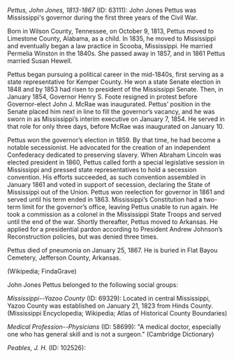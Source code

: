 *Pettus, John Jones, 1813-1867* (ID: 63111): John Jones Pettus was Mississippi's governor during the first three years of the Civil War.  

Born in Wilson County, Tennessee, on October 9, 1813, Pettus moved to Limestone County, Alabama, as a child. In 1835, he  moved to Mississippi and eventually began a law practice in Scooba, Mississippi. He married Permelia Winston in the 1840s. She passed away in 1857, and in 1861 Pettus married Susan Hewell.

Pettus began pursuing a political career in the mid-1840s, first serving as a state representative for Kemper County. He won a state Senate election in 1848 and by 1853 had risen to president of the Mississippi Senate. Then, in January 1854, Governor Henry S. Foote resigned in protest before Governor-elect John J. McRae was inaugurated. Pettus’ position in the Senate placed him next in line to fill the governor’s vacancy, and he was sworn in as Mississippi’s interim executive on January 7, 1854. He served in that role for only three days, before McRae was inaugurated on January 10.

Pettus won the governor’s election in 1859. By that time, he had become a notable secessionist. He advocated for the creation of an independent Confederacy dedicated to preserving slavery. When Abraham Lincoln was elected president in 1860, Pettus called forth a special legislative session in Mississippi and pressed state representatives to hold a secession convention. His efforts succeeded, as such convention assembled in January 1861 and voted in support of secession, declaring the State of Mississippi out of the Union. Pettus won reelection for governor in 1861 and served until his term ended in 1863. Mississippi’s Constitution had a two-term limit for the governor’s office, leaving Pettus unable to run again. He took a commission as a colonel in the Mississippi State Troops and served until the end of the war. Shortly thereafter, Pettus moved to Arkansas. He applied for a presidential pardon according to President Andrew Johnson’s Reconstruction policies, but was denied three times. 

Pettus died of pneumonia on January 25, 1867. He is buried in Flat Bayou Cemetery, Jefferson County, Arkansas. 

(Wikipedia; FindaGrave)

John Jones Pettus belonged to the following social groups:

*Mississippi--Yazoo County* (ID: 69329): Located in central Mississippi, Yazoo County was established on January 21, 1823 from Hinds County. (Mississippi Encyclopedia; Wikipedia; Atlas of Historical County Boundaries)

*Medical Profession--Physicians* (ID: 58699): "A medical doctor, especially one who has general skill and is not a surgeon." (Cambridge Dictionary)

*Peables, J. H.* (ID: 102526): 


